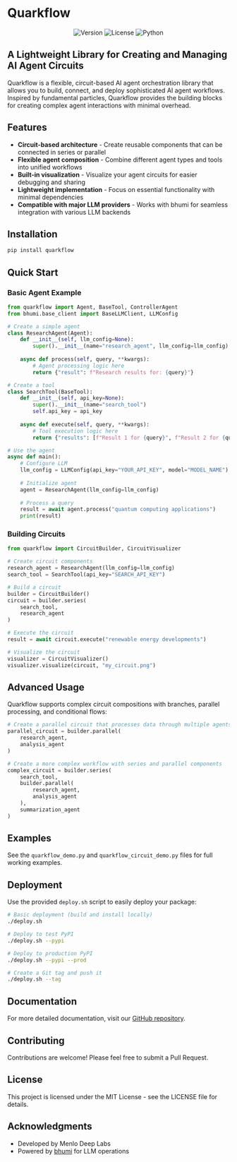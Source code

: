 # Quarkflow

<p align="center">
  <img src="https://img.shields.io/badge/version-0.1.0-blue.svg" alt="Version">
  <img src="https://img.shields.io/badge/license-MIT-green.svg" alt="License">
  <img src="https://img.shields.io/badge/python-3.8+-orange.svg" alt="Python">
</p>

## A Lightweight Library for Creating and Managing AI Agent Circuits

Quarkflow is a flexible, circuit-based AI agent orchestration library that allows you to build, connect, and deploy sophisticated AI agent workflows. Inspired by fundamental particles, Quarkflow provides the building blocks for creating complex agent interactions with minimal overhead.

## Features

- **Circuit-based architecture** - Create reusable components that can be connected in series or parallel
- **Flexible agent composition** - Combine different agent types and tools into unified workflows
- **Built-in visualization** - Visualize your agent circuits for easier debugging and sharing
- **Lightweight implementation** - Focus on essential functionality with minimal dependencies
- **Compatible with major LLM providers** - Works with bhumi for seamless integration with various LLM backends

## Installation

```bash
pip install quarkflow
```

## Quick Start

### Basic Agent Example

```python
from quarkflow import Agent, BaseTool, ControllerAgent
from bhumi.base_client import BaseLLMClient, LLMConfig

# Create a simple agent
class ResearchAgent(Agent):
    def __init__(self, llm_config=None):
        super().__init__(name="research_agent", llm_config=llm_config)
    
    async def process(self, query, **kwargs):
        # Agent processing logic here
        return {"result": f"Research results for: {query}"}

# Create a tool
class SearchTool(BaseTool):
    def __init__(self, api_key=None):
        super().__init__(name="search_tool")
        self.api_key = api_key
    
    async def execute(self, query, **kwargs):
        # Tool execution logic here
        return {"results": [f"Result 1 for {query}", f"Result 2 for {query}"]}

# Use the agent
async def main():
    # Configure LLM
    llm_config = LLMConfig(api_key="YOUR_API_KEY", model="MODEL_NAME")
    
    # Initialize agent
    agent = ResearchAgent(llm_config=llm_config)
    
    # Process a query
    result = await agent.process("quantum computing applications")
    print(result)
```

### Building Circuits

```python
from quarkflow import CircuitBuilder, CircuitVisualizer

# Create circuit components
research_agent = ResearchAgent(llm_config=llm_config)
search_tool = SearchTool(api_key="SEARCH_API_KEY")

# Build a circuit
builder = CircuitBuilder()
circuit = builder.series(
    search_tool,
    research_agent
)

# Execute the circuit
result = await circuit.execute("renewable energy developments")

# Visualize the circuit
visualizer = CircuitVisualizer()
visualizer.visualize(circuit, "my_circuit.png")
```

## Advanced Usage

Quarkflow supports complex circuit compositions with branches, parallel processing, and conditional flows:

```python
# Create a parallel circuit that processes data through multiple agents simultaneously
parallel_circuit = builder.parallel(
    research_agent,
    analysis_agent
)

# Create a more complex workflow with series and parallel components
complex_circuit = builder.series(
    search_tool,
    builder.parallel(
        research_agent,
        analysis_agent
    ),
    summarization_agent
)
```

## Examples

See the `quarkflow_demo.py` and `quarkflow_circuit_demo.py` files for full working examples.

## Deployment

Use the provided `deploy.sh` script to easily deploy your package:

```bash
# Basic deployment (build and install locally)
./deploy.sh

# Deploy to test PyPI
./deploy.sh --pypi

# Deploy to production PyPI
./deploy.sh --pypi --prod

# Create a Git tag and push it
./deploy.sh --tag
```

## Documentation

For more detailed documentation, visit our [GitHub repository](https://github.com/janhq/pions).

## Contributing

Contributions are welcome! Please feel free to submit a Pull Request.

## License

This project is licensed under the MIT License - see the LICENSE file for details.

## Acknowledgments

* Developed by Menlo Deep Labs
* Powered by [bhumi](https://github.com/janhq/bhumi) for LLM operations